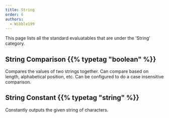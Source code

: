 ```yaml
---
title: String
order: 6
authors:
  - Wibble199
---
```


This page lists all the standard evaluatables that are under the 'String' category.

## String Comparison {{% typetag "boolean" %}}

Compares the values of two strings together. Can compare based on length, alphabetical position, etc. Can be configured to do a case insensitive comparison.

## String Constant {{% typetag "string" %}}

Constantly outputs the given string of characters.
